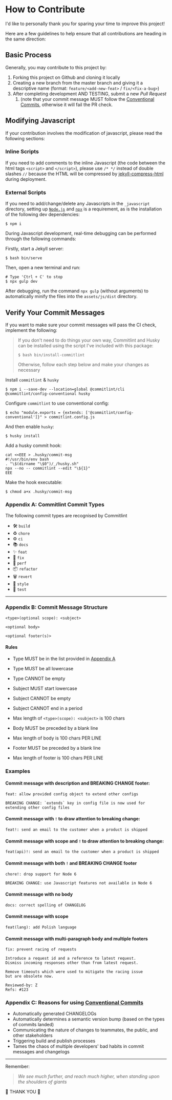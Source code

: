 # How to Contribute

I'd like to personally thank you for sparing your time to improve this project!

Here are a few guidelines to help ensure that all contributions are heading in the same direction:

## Basic Process

Generally, you may contribute to this project by:

1. Forking this project on Github and cloning it locally
2. Creating a new branch from the master branch and giving it a descriptive name (format: `feature/<add-new-feat>` / `fix/<fix-a-bug>`)
3. After completing development AND TESTING, submit a new _Pull Request_
   1. (note that your commit message MUST follow the [Conventional Commits](https://www.conventionalcommits.org/en/v1.0.0/), otherwise it will fail the PR check.

## Modifying Javascript

If your contribution involves the modification of javascript, please read the following sections:

### Inline Scripts

If you need to add comments to the inline Javascript (the code between the html tags `<script>` and `</script>`), please use `/* */` instead of double slashes `//` because the HTML will be compressed by [jekyll-compress-html](https://github.com/penibelst/jekyll-compress-html) during deployment.

### External Scripts

If you need to add/change/delete any Javascripts in the `_javascript` directory, setting up [`Node.js`](https://nodejs.org) and [`npx`](https://www.npmjs.com/package/npx) is a requirement, as is the installation of the following dev dependencies:

```console
$ npm i
```

During Javascript development, real-time debugging can be performed through the following commands:

Firstly, start a Jekyll server:

```console
$ bash bin/serve
```

Then, open a new terminal and run:

```console
# Type 'Ctrl + C' to stop
$ npx gulp dev
```

After debugging, run the command `npx gulp` (without arguments) to automatically minify the files into the `assets/js/dist` directory.

## Verify Your Commit Messages

If you want to make sure your commit messages will pass the CI check, implement the following:

> If you don't need to do things your own way, Commitlint and Husky can be installed using the script I've included with this package:
> ```console
> $ bash bin/install-commitlint
> ```
> Otherwise, follow each step below and make your changes as necessary

Install `commitlint` & `husky`

```console
$ npm i --save-dev --location=global @commitlint/cli @commitlint/config-conventional husky
```

Configure `commitlint` to use conventional config:

```console
$ echo "module.exports = {extends: ['@commitlint/config-conventional']}" > commitlint.config.js
```

And then enable `husky`:

```console
$ husky install
```

Add a husky commit hook:

```shell
cat <<EEE > .husky/commit-msg
#!/usr/bin/env bash
. "\$(dirname "\$0")/_/husky.sh"
npx --no -- commitlint --edit "\${1}"
EEE
```

Make the hook executable:

```console
$ chmod a+x .husky/commit-msg
```

### Appendix A: Commitlint Commit Types

The following commit types are recognised by Commitlint

- 🛠 `build`
- ♻️ `chore`
- ⚙️ `ci`
- 📚 `docs`
- ✨ `feat`
- 🐛 `fix`
- 🚀 `perf`
- 📦 `refactor`
- 🗑  `revert`
- 💎 `style`
- 🚨 `test`

---
### Appendix B: Commit Message Structure

```
<type>(optional scope): <subject>

<optional body>

<optional footer(s)>
```

#### Rules

- Type MUST be in the list provided in [Appendix A](#appendix-a-commitlint-commit-types)
- Type MUST be all lowercase
- Type CANNOT be empty


- Subject MUST start lowercase
- Subject CANNOT be empty
- Subject CANNOT end in a period


- Max length of `<type>(scope): <subject>` is 100 chars


- Body MUST be preceded by a blank line
- Max length of body is 100 chars PER LINE


- Footer MUST be preceded by a blank line
- Max length of footer is 100 chars PER LINE

### Examples

#### Commit message with description and BREAKING CHANGE footer:
```
feat: allow provided config object to extend other configs

BREAKING CHANGE: `extends` key in config file is now used for
extending other config files
```
#### Commit message with `!` to draw attention to breaking change:
```
feat!: send an email to the customer when a product is shipped
```
#### Commit message with scope and `!` to draw attention to breaking change:
```
feat(api)!: send an email to the customer when a product is shipped
```
#### Commit message with both `!` and BREAKING CHANGE footer
```
chore!: drop support for Node 6

BREAKING CHANGE: use Javascript features not available in Node 6
```
#### Commit message with no body
```
docs: correct spelling of CHANGELOG
```
#### Commit message with scope
```
feat(lang): add Polish language
```
#### Commit message with multi-paragraph body and multiple footers
```
fix: prevent racing of requests

Introduce a request id and a reference to latest request.
Dismiss incoming responses other than from latest request.

Remove timeouts which were used to mitigate the racing issue
but are obsolete now.

Reviewed-by: Z
Refs: #123
```

### Appendix C: Reasons for using [Conventional Commits](https://www.conventionalcommits.org)

- Automatically generated CHANGELOGs
- Automatically determines a semantic version bump (based on the types of commits landed)
- Communicating the nature of changes to teammates, the public, and other stakeholders
- Triggering build and publish processes
- Tames the chaos of multiple developers' bad habits in commit messages and changelogs

---

Remember:

> _We see much further, and reach much higher, when standing upon the shoulders of giants_

:tada: THANK YOU :tada:

